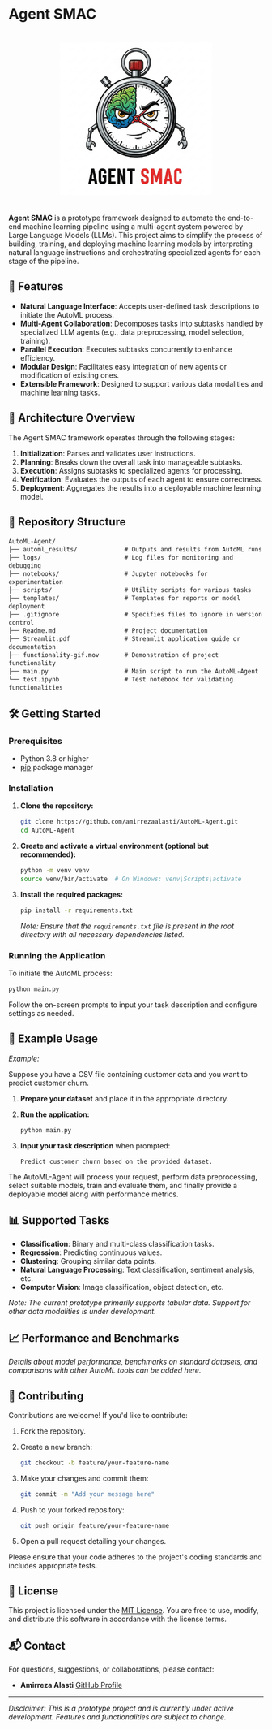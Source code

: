 # Agent SMAC

<div align="center">
  <img src="logo.png" alt="AutoML-Agent Logo" width="300" style="margin: 20px 0;">
</div>

**Agent SMAC** is a prototype framework designed to automate the end-to-end machine learning pipeline using a multi-agent system powered by Large Language Models (LLMs). This project aims to simplify the process of building, training, and deploying machine learning models by interpreting natural language instructions and orchestrating specialized agents for each stage of the pipeline.

## 🚀 Features

* **Natural Language Interface**: Accepts user-defined task descriptions to initiate the AutoML process.
* **Multi-Agent Collaboration**: Decomposes tasks into subtasks handled by specialized LLM agents (e.g., data preprocessing, model selection, training).
* **Parallel Execution**: Executes subtasks concurrently to enhance efficiency.
* **Modular Design**: Facilitates easy integration of new agents or modification of existing ones.
* **Extensible Framework**: Designed to support various data modalities and machine learning tasks.

## 🧠 Architecture Overview

The Agent SMAC framework operates through the following stages:

1. **Initialization**: Parses and validates user instructions.
2. **Planning**: Breaks down the overall task into manageable subtasks.
3. **Execution**: Assigns subtasks to specialized agents for processing.
4. **Verification**: Evaluates the outputs of each agent to ensure correctness.
5. **Deployment**: Aggregates the results into a deployable machine learning model.

## 📁 Repository Structure

```
AutoML-Agent/
├── automl_results/             # Outputs and results from AutoML runs
├── logs/                       # Log files for monitoring and debugging
├── notebooks/                  # Jupyter notebooks for experimentation
├── scripts/                    # Utility scripts for various tasks
├── templates/                  # Templates for reports or model deployment
├── .gitignore                  # Specifies files to ignore in version control
├── Readme.md                   # Project documentation
├── Streamlit.pdf               # Streamlit application guide or documentation
├── functionality-gif.mov       # Demonstration of project functionality
├── main.py                     # Main script to run the AutoML-Agent
└── test.ipynb                  # Test notebook for validating functionalities
```

## 🛠️ Getting Started

### Prerequisites

* Python 3.8 or higher
* [pip](https://pip.pypa.io/en/stable/) package manager

### Installation

1. **Clone the repository:**

   ```bash
   git clone https://github.com/amirrezaalasti/AutoML-Agent.git
   cd AutoML-Agent
   ```

2. **Create and activate a virtual environment (optional but recommended):**

   ```bash
   python -m venv venv
   source venv/bin/activate  # On Windows: venv\Scripts\activate
   ```

3. **Install the required packages:**

   ```bash
   pip install -r requirements.txt
   ```

   *Note: Ensure that the `requirements.txt` file is present in the root directory with all necessary dependencies listed.*

### Running the Application

To initiate the AutoML process:

```bash
python main.py
```

Follow the on-screen prompts to input your task description and configure settings as needed.

## 🧪 Example Usage

*Example:*

Suppose you have a CSV file containing customer data and you want to predict customer churn.

1. **Prepare your dataset** and place it in the appropriate directory.

2. **Run the application:**

   ```bash
   python main.py
   ```

3. **Input your task description** when prompted:

   ```
   Predict customer churn based on the provided dataset.
   ```

The AutoML-Agent will process your request, perform data preprocessing, select suitable models, train and evaluate them, and finally provide a deployable model along with performance metrics.

## 📊 Supported Tasks

* **Classification**: Binary and multi-class classification tasks.
* **Regression**: Predicting continuous values.
* **Clustering**: Grouping similar data points.
* **Natural Language Processing**: Text classification, sentiment analysis, etc.
* **Computer Vision**: Image classification, object detection, etc.

*Note: The current prototype primarily supports tabular data. Support for other data modalities is under development.*

## 📈 Performance and Benchmarks

*Details about model performance, benchmarks on standard datasets, and comparisons with other AutoML tools can be added here.*

## 🤝 Contributing

Contributions are welcome! If you'd like to contribute:

1. Fork the repository.

2. Create a new branch:

   ```bash
   git checkout -b feature/your-feature-name
   ```

3. Make your changes and commit them:

   ```bash
   git commit -m "Add your message here"
   ```

4. Push to your forked repository:

   ```bash
   git push origin feature/your-feature-name
   ```

5. Open a pull request detailing your changes.

Please ensure that your code adheres to the project's coding standards and includes appropriate tests.

## 📄 License

This project is licensed under the [MIT License](LICENSE). You are free to use, modify, and distribute this software in accordance with the license terms.

## 📬 Contact

For questions, suggestions, or collaborations, please contact:

* **Amirreza Alasti**
  [GitHub Profile](https://github.com/amirrezaalasti)

---

*Disclaimer: This is a prototype project and is currently under active development. Features and functionalities are subject to change.*
